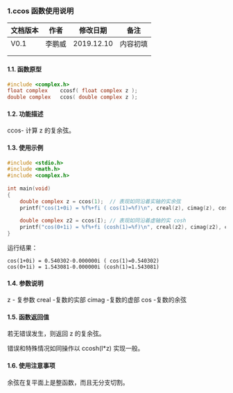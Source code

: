 ### 1.ccos  函数使用说明





| 文档版本 | 作者   | 修改日期   | 备注     |
| -------- | ------ | ---------- | -------- |
| V0.1     | 李鹏威 | 2019.12.10 | 内容初填 |
|          |        |            |          |
|          |        |            |          |





#### 1.1. 函数原型

```c
#include <complex.h>
float complex    ccosf( float complex z );
double complex   ccos( double complex z );
```



#### 1.2. 功能描述

ccos- 计算 z 的复余弦。

#### 1.3. 使用示例

```c
#include <stdio.h>
#include <math.h>
#include <complex.h>
 
int main(void)
{
    double complex z = ccos(1);  // 表现如同沿着实轴的实余弦
    printf("cos(1+0i) = %f%+fi ( cos(1)=%f)\n", creal(z), cimag(z), cos(1));
 
    double complex z2 = ccos(I); // 表现如同沿着虚轴的实 cosh
    printf("cos(0+1i) = %f%+fi (cosh(1)=%f)\n", creal(z2), cimag(z2), cosh(1));
}
```

运行结果：

```
cos(1+0i) = 0.540302-0.000000i ( cos(1)=0.540302)
cos(0+1i) = 1.543081-0.000000i (cosh(1)=1.543081)
```


#### 1.4. 参数说明
z  -  复参数
creal -复数的实部
cimag -复数的虚部
cos   -复数的余弦



#### 1.5. 函数返回值

若无错误发生，则返回 z 的复余弦。

错误和特殊情况如同操作以 ccosh(I*z) 实现一般。

#### 1.6. 使用注意事项
余弦在复平面上是整函数，而且无分支切割。
